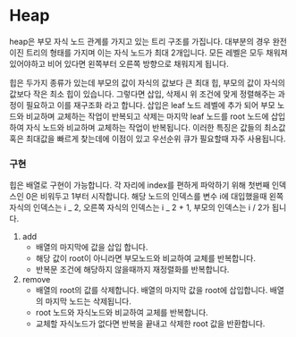 # Heap

heap은 부모 자식 노드 관계를 가지고 있는 트리 구조를 가집니다.
대부분의 경우 완전 이진 트리의 형태를 가지며 이는 자식 노드가 최대 2개입니다. 모든 레벨은 모두 채워져 있어야하고 비어 있다면 왼쪽부터 오른쪽 방향으로 채워지게 됩니다.

힙은 두가지 종류가 있는데 부모의 값이 자식의 값보다 큰 최대 힙, 부모의 값이 자식의 값보다 작은 최소 힙이 있습니다.
그렇다면 삽입, 삭제시 위 조건에 맞게 정렬해주는 과정이 필요하고 이를 재구조화 라고 합니다.
삽입은 leaf 노드 레벨에 추가 되어 부모 노드와 비교하며 교체하는 작업이 반복되고 삭제는 마지막 leaf 노드를 root 노드에 삽입하여 자식 노드와 비교하며 교체하는 작업이 반복됩니다.
이러한 특징은 값들의 최소값 혹은 최대값을 빠르게 찾는데에 이점이 있고 우선순위 큐가 필요할때 자주 사용됩니다.

### 구현

힙은 배열로 구현이 가능합니다. 각 자리에 index를 편하게 파악하기 위해 첫번째 인덱스인 0은 비워두고 1부터 시작합니다.
해당 노드의 인덱스를 변수 i에 대입했을때 왼쪽 자식의 인덱스는 i _ 2, 오른쪽 자식의 인덱스는 i _ 2 + 1, 부모의 인덱스는 i / 2가 됩니다.

1. add
   - 배열의 마지막에 값을 삽입 합니다.
   - 해당 값이 root이 아니라면 부모노드와 비교하여 교체를 반복합니다.
   - 반복문 조건에 해당하지 않을때까지 재정렬화를 반복합니다.
2. remove
   - 배열의 root의 값를 삭제합니다. 배열의 마지막 값을 root에 삽입합니다. 배열의 마지막 노드는 삭제됩니다.
   - root 노드와 자식노드와 비교하여 교체를 반복합니다.
   - 교체할 자식노드가 없다면 반복을 끝내고 삭제한 root 값을 반환합니다.
